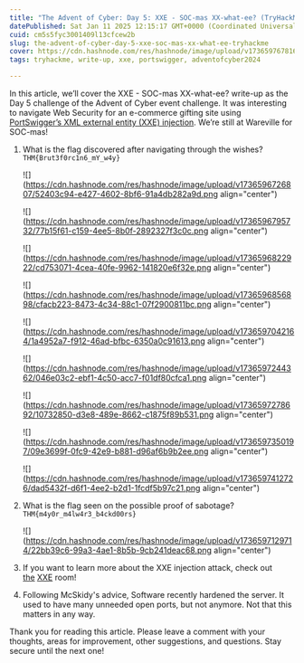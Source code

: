 ```yaml
---
title: "The Advent of Cyber: Day 5: XXE - SOC-mas XX-what-ee? (TryHackMe)"
datePublished: Sat Jan 11 2025 12:15:17 GMT+0000 (Coordinated Universal Time)
cuid: cm5s5fyc3001409l13cfcew2b
slug: the-advent-of-cyber-day-5-xxe-soc-mas-xx-what-ee-tryhackme
cover: https://cdn.hashnode.com/res/hashnode/image/upload/v1736597678166/2e6de33f-2ddb-4524-92fb-a0f3f9fe3b87.png
tags: tryhackme, write-up, xxe, portswigger, adventofcyber2024

---
```


In this article, we’ll cover the XXE - SOC-mas XX-what-ee? write-up as the Day 5 challenge of the Advent of Cyber event challenge. It was interesting to navigate Web Security for an e-commerce gifting site using [PortSwigger’s XML external entity (XXE) injection](https://portswigger.net/web-security/xxe). We’re still at Wareville for SOC-mas!

1. What is the flag discovered after navigating through the wishes? `THM{Brut3f0rc1n6_mY_w4y}`
    
    ![](https://cdn.hashnode.com/res/hashnode/image/upload/v1736596726807/52403c94-e427-4602-8bf6-91a4db282a9d.png align="center")
    
    ![](https://cdn.hashnode.com/res/hashnode/image/upload/v1736596795732/77b15f61-c159-4ee5-8b0f-2892327f3c0c.png align="center")
    
    ![](https://cdn.hashnode.com/res/hashnode/image/upload/v1736596822922/cd753071-4cea-40fe-9962-141820e6f32e.png align="center")
    
    ![](https://cdn.hashnode.com/res/hashnode/image/upload/v1736596856898/cfacb223-8473-4c34-88c1-07f2900811bc.png align="center")
    
    ![](https://cdn.hashnode.com/res/hashnode/image/upload/v1736597042164/1a4952a7-f912-46ad-bfbc-6350a0c91613.png align="center")
    
    ![](https://cdn.hashnode.com/res/hashnode/image/upload/v1736597244362/046e03c2-ebf1-4c50-acc7-f01df80cfca1.png align="center")
    
    ![](https://cdn.hashnode.com/res/hashnode/image/upload/v1736597278692/10732850-d3e8-489e-8662-c1875f89b531.png align="center")
    
    ![](https://cdn.hashnode.com/res/hashnode/image/upload/v1736597350197/09e3699f-0fc9-42e9-b881-d96af6b9b2ee.png align="center")
    
    ![](https://cdn.hashnode.com/res/hashnode/image/upload/v1736597412726/dad5432f-d6f1-4ee2-b2d1-1fcdf5b97c21.png align="center")
    
2. What is the flag seen on the possible proof of sabotage? `THM{m4y0r_m4lw4r3_b4ckd00rs}`
    
    ![](https://cdn.hashnode.com/res/hashnode/image/upload/v1736597129714/22bb39c6-99a3-4ae1-8b5b-9cb241deac68.png align="center")
    
3. If you want to learn more about the XXE injection attack, check out [the](https://tryhackme.com/r/room/xxeinjection) [XXE](https://tryhackme.com/r/room/xxeinjection) room!
    
4. Following McSkidy's advice, Software recently hardened the server. It used to have many unneeded open ports, but not anymore. Not that this matters in any way.
    

Thank you for reading this article. Please leave a comment with your thoughts, areas for improvement, other suggestions, and questions. Stay secure until the next one!